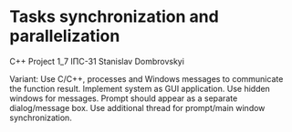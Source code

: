 # Tasks synchronization and parallelization
C++
Project 1_7
ІПС-31
Stanislav Dombrovskyi 

Variant: Use C/C++, processes and Windows messages to communicate the function result. 
Implement system as GUI application. 
Use hidden windows for messages. 
Prompt should appear as a separate dialog/message box.
Use additional thread for prompt/main window synchronization.